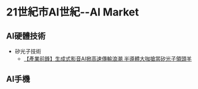 # 21世紀市AI世紀--AI Market

## AI硬體技術
- 矽光子技術
  - [【產業前鋒】生成式影音AI掀高速傳輸浪潮 半導體大咖搶當矽光子領頭羊](https://www.msn.com/zh-tw/news/other/%E7%94%A2%E6%A5%AD%E5%89%8D%E9%8B%92-%E7%94%9F%E6%88%90%E5%BC%8F%E5%BD%B1%E9%9F%B3ai%E6%8E%80%E9%AB%98%E9%80%9F%E5%82%B3%E8%BC%B8%E6%B5%AA%E6%BD%AE-%E5%8D%8A%E5%B0%8E%E9%AB%94%E5%A4%A7%E5%92%96%E6%90%B6%E7%95%B6%E7%9F%BD%E5%85%89%E5%AD%90%E9%A0%98%E9%A0%AD%E7%BE%8A/ar-BB1mbsrb?ocid=msedgntp&pc=U531&cvid=d5046a0e61d141e79d462653bb108092&ei=20)

## AI手機
